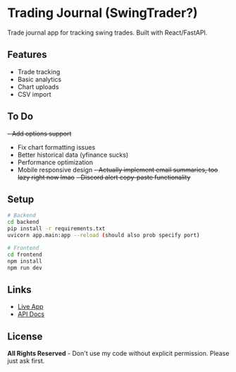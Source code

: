 # Trading Journal (SwingTrader?)

Trade journal app for tracking swing trades. Built with React/FastAPI.

## Features

- Trade tracking
- Basic analytics
- Chart uploads
- CSV import

## To Do

~~- Add options support~~
- Fix chart formatting issues  
- Better historical data (yfinance sucks)
- Performance optimization
- Mobile responsive design
~~- Actually implement email summaries, too lazy right now lmao~~
~~- Discord alert copy-paste functionality~~

## Setup

```bash
# Backend
cd backend
pip install -r requirements.txt
uvicorn app.main:app --reload (should also prob specify port)

# Frontend  
cd frontend
npm install
npm run dev
```

## Links
- [Live App](https://tradejournal.trade)
- [API Docs](https://tradingjournal.up.railway.app/docs)

## License

**All Rights Reserved** - Don't use my code without explicit permission. Please just ask first.
